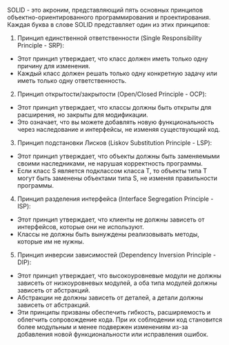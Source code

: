 SOLID - это акроним, представляющий пять основных принципов объектно-ориентированного программирования и проектирования.
Каждая буква в слове SOLID представляет один из этих принципов:

1. Принцип единственной ответственности (Single Responsibility Principle - SRP):

  * Этот принцип утверждает, что класс должен иметь только одну причину для изменения.
  * Каждый класс должен решать только одну конкретную задачу или иметь только одну ответственность.


2. Принцип открытости/закрытости (Open/Closed Principle - OCP):

  * Этот принцип утверждает, что классы должны быть открыты для расширения, но закрыты для модификации.
  * Это означает, что вы можете добавлять новую функциональность через наследование и интерфейсы, не изменяя существующий код.


3. Принцип подстановки Лисков (Liskov Substitution Principle - LSP):

  * Этот принцип утверждает, что объекты должны быть заменяемыми своими наследниками, не нарушая корректность программы.
  * Если класс S является подклассом класса T, то объекты типа T могут быть заменены объектами типа S, не изменяя правильности программы.


4. Принцип разделения интерфейса (Interface Segregation Principle - ISP):

  * Этот принцип утверждает, что клиенты не должны зависеть от интерфейсов, которые они не используют.
  * Классы не должны быть вынуждены реализовывать методы, которые им не нужны.


5. Принцип инверсии зависимостей (Dependency Inversion Principle - DIP):

  * Этот принцип утверждает, что высокоуровневые модули не должны зависеть от низкоуровневых модулей,
    а оба типа модулей должны зависеть от абстракций.
  * Абстракции не должны зависеть от деталей, а детали должны зависеть от абстракций.
  * Эти принципы призваны обеспечить гибкость, расширяемость и облегчить сопровождение кода.
    При их соблюдении код становится более модульным и менее подвержен изменениям из-за добавления новой функциональности
    или исправления ошибок.